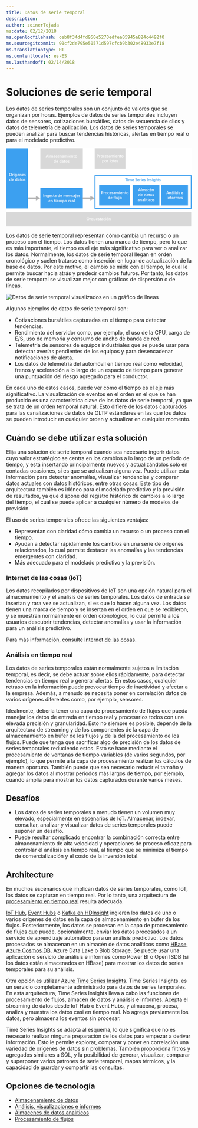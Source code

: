 ```yaml
---
title: Datos de serie temporal
description: 
author: zoinerTejada
ms:date: 02/12/2018
ms.openlocfilehash: ceb8f34d4fd950e5270edfea05945a824c4492f0
ms.sourcegitcommit: 90cf2de795e50571d597cfcb9b302e48933e7f18
ms.translationtype: HT
ms.contentlocale: es-ES
ms.lasthandoff: 02/14/2018
---
```

# <a name="time-series-solutions"></a>Soluciones de serie temporal

Los datos de series temporales son un conjunto de valores que se organizan por horas. Ejemplos de datos de series temporales incluyen datos de sensores, cotizaciones bursátiles, datos de secuencia de clics y datos de telemetría de aplicación. Los datos de series temporales se pueden analizar para buscar tendencias históricas, alertas en tiempo real o para el modelado predictivo.

![Time Series Insights](./images/time-series-insights.png) 

Los datos de serie temporal representan cómo cambia un recurso o un proceso con el tiempo. Los datos tienen una marca de tiempo, pero lo que es más importante, el tiempo es el eje más significativo para ver o analizar los datos. Normalmente, los datos de serie temporal llegan en orden cronológico y suelen tratarse como inserción en lugar de actualización de la base de datos. Por este motivo, el cambio se mide con el tiempo, lo cual le permite buscar hacia atrás y predecir cambios futuros. Por tanto, los datos de serie temporal se visualizan mejor con gráficos de dispersión o de líneas.

![Datos de serie temporal visualizados en un gráfico de líneas](./images/time-series-chart.png)

Algunos ejemplos de datos de serie temporal son:

- Cotizaciones bursátiles capturadas en el tiempo para detectar tendencias.
- Rendimiento del servidor como, por ejemplo, el uso de la CPU, carga de E/S, uso de memoria y consumo de ancho de banda de red.
- Telemetría de sensores de equipos industriales que se puede usar para detectar averías pendientes de los equipos y para desencadenar notificaciones de alerta.
- Los datos de telemetría del automóvil en tiempo real como velocidad, frenos y aceleración a lo largo de un espacio de tiempo para generar una puntuación del riesgo agregado para el conductor.

En cada uno de estos casos, puede ver cómo el tiempo es el eje más significativo. La visualización de eventos en el orden en el que se han producido es una característica clave de los datos de serie temporal, ya que se trata de un orden temporal natural. Esto difiere de los datos capturados para las canalizaciones de datos de OLTP estándares en las que los datos se pueden introducir en cualquier orden y actualizar en cualquier momento.

## <a name="when-to-use-this-solution"></a>Cuándo se debe utilizar esta solución

Elija una solución de serie temporal cuando sea necesario ingerir datos cuyo valor estratégico se centra en los cambios a lo largo de un período de tiempo, y está insertando principalmente nuevos y actualizándolos solo en contadas ocasiones, si es que se actualizan alguna vez. Puede utilizar esta información para detectar anomalías, visualizar tendencias y comparar datos actuales con datos históricos, entre otras cosas. Este tipo de arquitectura también es idóneo para el modelado predictivo y la previsión de resultados, ya que dispone del registro histórico de cambios a lo largo del tiempo, el cual se puede aplicar a cualquier número de modelos de previsión. 

El uso de series temporales ofrece las siguientes ventajas:

* Representan con claridad cómo cambia un recurso o un proceso con el tiempo.
* Ayudan a detectar rápidamente los cambios en una serie de orígenes relacionados, lo cual permite destacar las anomalías y las tendencias emergentes con claridad.
* Más adecuado para el modelado predictivo y la previsión.

### <a name="internet-of-things-iot"></a>Internet de las cosas (IoT)

Los datos recopilados por dispositivos de IoT son una opción natural para el almacenamiento y el análisis de series temporales. Los datos de entrada se insertan y rara vez se actualizan, si es que lo hacen alguna vez. Los datos tienen una marca de tiempo y se insertan en el orden en que se recibieron, y se muestran normalmente en orden cronológico, lo cual permite a los usuarios descubrir tendencias, detectar anomalías y usar la información para un análisis predictivo.

Para más información, consulte [Internet de las cosas](../concepts/big-data.md#internet-of-things-iot).

### <a name="real-time-analytics"></a>Análisis en tiempo real

Los datos de series temporales están normalmente sujetos a limitación temporal, es decir, se debe actuar sobre ellos rápidamente, para detectar tendencias en tiempo real o generar alertas. En estos casos, cualquier retraso en la información puede provocar tiempo de inactividad y afectar a la empresa. Además, a menudo se necesita poner en correlación datos de varios orígenes diferentes como, por ejemplo, sensores.

Idealmente, debería tener una capa de procesamiento de flujos que pueda manejar los datos de entrada en tiempo real y procesarlos todos con una elevada precisión y granularidad. Esto no siempre es posible, depende de la arquitectura de streaming y de los componentes de la capa de almacenamiento en búfer de los flujos y de la del procesamiento de los flujos. Puede que tenga que sacrificar algo de precisión de los datos de series temporales reduciendo estos. Esto se hace mediante el procesamiento de ventanas de tiempo variables (de varios segundos, por ejemplo), lo que permite a la capa de procesamiento realizar los cálculos de manera oportuna. También puede que sea necesario reducir el tamaño y agregar los datos al mostrar períodos más largos de tiempo, por ejemplo, cuando amplía para mostrar los datos capturados durante varios meses.

## <a name="challenges"></a>Desafíos

* Los datos de series temporales a menudo tienen un volumen muy elevado, especialmente en escenarios de IoT. Almacenar, indexar, consultar, analizar y visualizar datos de series temporales puede suponer un desafío. 
* Puede resultar complicado encontrar la combinación correcta entre almacenamiento de alta velocidad y operaciones de proceso eficaz para controlar el análisis en tiempo real, al tiempo que se minimiza el tiempo de comercialización y el costo de la inversión total.

## <a name="architecture"></a>Architecture

En muchos escenarios que implican datos de series temporales, como IoT, los datos se capturan en tiempo real. Por lo tanto, una arquitectura de [procesamiento en tiempo real](./real-time-processing.md) resulta adecuada. 

[IoT Hub](/azure/iot-hub/), [Event Hubs](/azure/event-hubs/) o [Kafka en HDInsight](/azure/hdinsight/kafka/apache-kafka-introduction) ingieren los datos de uno o varios orígenes de datos en la capa de almacenamiento en búfer de los flujos. Posteriormente, los datos se procesan en la capa de procesamiento de flujos que puede, opcionalmente, enviar los datos procesados a un servicio de aprendizaje automático para un análisis predictivo. Los datos procesados se almacenan en un almacén de datos analíticos como [HBase](/azure/hdinsight/hbase/apache-hbase-overview), [Azure Cosmos DB](/azure/cosmos-db/), Azure Data Lake o Blob Storage. Se puede usar una aplicación o servicio de análisis e informes como Power BI o OpenTSDB (si los datos están almacenados en HBase) para mostrar los datos de series temporales para su análisis.

Otra opción es utilizar [Azure Time Series Insights](/azure/time-series-insights/). Time Series Insights. es un servicio completamente administrado para datos de series temporales. En esta arquitectura, Time Series Insights lleva a cabo las funciones de procesamiento de flujos, almacén de datos y análisis e informes. Acepta el streaming de datos desde IoT Hub o Event Hubs, y almacena, procesa, analiza y muestra los datos casi en tiempo real. No agrega previamente los datos, pero almacena los eventos sin procesar.

Time Series Insights se adapta al esquema, lo que significa que no es necesario realizar ninguna preparación de los datos para empezar a derivar información. Esto le permite explorar, comparar y poner en correlación una variedad de orígenes de datos sin problemas. También proporciona filtros y agregados similares a SQL, y la posibilidad de generar, visualizar, comparar y superponer varios patrones de serie temporal, mapas térmicos, y la capacidad de guardar y compartir las consultas. 

## <a name="technology-choices"></a>Opciones de tecnología

- [Almacenamiento de datos](../technology-choices/data-storage.md)
- [Análisis, visualizaciones e informes](../technology-choices/analysis-visualizations-reporting.md)
- [Almacenes de datos analíticos](../technology-choices/analytical-data-stores.md)
- [Procesamiento de flujos](../technology-choices/stream-processing.md)